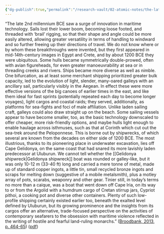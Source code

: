 ```yaml
---
{"dg-publish":true,"permalink":"/research-vault/02-atomic-notes/the-late-2nd-millennium-bce-saw-a-surge-of-innovation-in-maritime-technology/"}
---
```


“The late 2nd millennium BCE saw a surge of innovation in maritime technology. Sails lost their lower boom, becoming loose footed, and threaded with ‘brail’ rigging, so that their shape and angle could be more easily altered, allowing greater versatility in terms of handling to windward and so further freeing up their directions of travel. We do not know where or by whom these breakthroughs were invented, but they first appeared in mid-14th-century images in Egypt and Crete, and by about 1200 BCE they were ubiquitous. Some hulls became symmetrically double-prowed, often with avian figureheads, for even greater manoeuvrability at sea or in threading creeks and rivers. Ships became more diverse as well as nimble. One bifurcation, as at least some merchant shipping prioritized greater bulk capacity, led to the evolution of light, slender, many-oared galleys with an ancillary sail, particularly visibly in the Aegean. In effect these were more effective versions of the big canoes of earlier times in the east, and like them ideal for fast sprints (potentially repeated each day to become longer voyages), light cargos and coastal raids; they served, additionally, as platforms for sea-fights and foci of male affiliation. Unlike laden sailing craft, galleys could also draw straight up on the beach. Some sailing vessels appear to have become smaller, too, as the basic technology downscaled to offer cheaper, more risk-friendly options, and maybe hulls light enough to enable haulage across isthmuses, such as that at Corinth which cut out the sea-trek around the Peloponnese. This is borne out by shipwrecks, of which several are known from the decades on either side of 1200 BCE. The most illustrious, thanks to its pioneering place in underwater excavation, lies off Cape Gelidonya, on the same coast that had snared its more lavishly laden predecessor at Uluburun. We cannot tell whether the [[Gelidonya shipwreck\|Gelidonya shipwreck]] boat was rounded or galley-like, but it was only 10-12 m (33-40 ft) long and carried a mere tonne of metal, made up of standard copper ingots, a little tin, small recycled bronze ingots and scraps for melting down (suggestive of a mobile metalsmith), plus a motley array of pots, scarabs, weaponry and other gear. Tinier still, in today’s terms no more than a caique, was a boat that went down off Cape Iria, on its way to or from the Argolid with a humdrum cargo of Cretan stirrup jars, Cypriot pithoi, a cooking pot and diverse other containers. Plenty of such low-profile shipping certainly existed earlier too, beneath the exalted level defined by Uluburun, but its growing prominence and the insights from its cargos offer an alternative, trade-focused perspective on the activities of contemporary seafarers to the obsession with maritime violence reflected in the writing of hostile and fearful land-ruling monarchs.” ([Broodbank, 2013, p. 464-65](zotero://select/library/items/IR54JIQG)) ([pdf](zotero://open-pdf/library/items/85K7BT2G?page=432&annotation=9FVYNHZT))